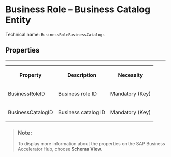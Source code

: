 <!-- loio59e1489fe3a64fa39c0653b16ad0798d -->

# Business Role – Business Catalog Entity





Technical name: `BusinessRoleBusinessCatalogs` 



<a name="loio59e1489fe3a64fa39c0653b16ad0798d__BusinessRoleBusinessCatalog"/>

## Properties

****


<table>
<tr>
<th valign="top">

Property

</th>
<th valign="top">

Description

</th>
<th valign="top">

Necessity

</th>
</tr>
<tr>
<td valign="top">

BusinessRoleID

</td>
<td valign="top">

Business role ID

</td>
<td valign="top">

Mandatory \(Key\)

</td>
</tr>
<tr>
<td valign="top">

BusinessCatalogID

</td>
<td valign="top">

Business catalog ID

</td>
<td valign="top">

Mandatory \(Key\)

</td>
</tr>
</table>

> ### Note:  
> To display more information about the properties on the SAP Business Accelerator Hub, choose **Schema View**.

